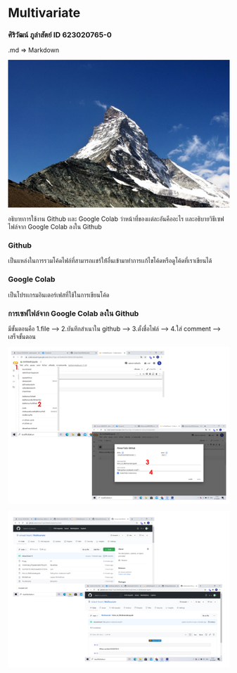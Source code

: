 # Multivariate

### ศิริวัฒน์ ภูลำสัตย์ ID 623020765-0

.md => Markdown

![kku_logo](5EA19EB705394295AAABE81215D549C6.jpg)

อธิบายการใช้งาน Github เเละ Google Colab ว่าหน้าที่ของเเต่ละอันคืออะไร เเละอธิบายวิธีเซฟไฟล์จาก Google Colab ลงใน Github

### Github

เป็นแหล่งในการรวมโค้ดไฟล์ที่สามารถเเชร์ให้้อื่นเข้ามาทำการเเก้ไขโค้ดหรือดูโค้ดที่เราเขียนได้

### Google Colab

เป็นโปรเเกรมอินเตอร์เฟสที่ใช้ในการเขียนโค้ด

### การเซฟไฟล์จาก Google Colab ลงใน Github

มีขั้นตอนคือ 1.file --> 2.บันทึกสำเนาใน github --> 3.ตั้งชื่อไฟล์ --> 4.ใส่ comment --> เสร็จขั้นตอน

![kku_logo](01.jpg)

![kku_logo](02.jpg)
